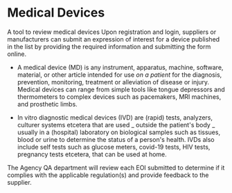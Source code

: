 # Medical Devices
A tool to review medical devices
Upon registration and login, suppliers or manufacturers can submit an expression of interest for a device published in the list by providing the required information and submitting the form online.

- A medical device (MD) is any instrument, apparatus, machine, software, material, or other article intended for use _on a patient_ for the diagnosis, prevention, monitoring, treatment or alleviation of disease or injury. Medical devices can range from simple tools like tongue depressors and thermometers to complex devices such as pacemakers, MRI machines, and prosthetic limbs.

- In vitro diagnostic medical devices (IVD) are (rapid) tests, analyzers, culturer systems etcetera that are used _ outside the patient's body _ usually in a (hospital) laboratory on biological samples such as tissues, blood or urine to determine the status of a person's health. IVDs also include self tests such as glucose meters, covid-19 tests, HIV tests, pregnancy tests etcetera, that can be used at home.

The Agency QA department will review each EOI submitted to determine if it complies with the applicable regulation(s) and provide feedback to the supplier.
